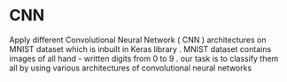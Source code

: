# CNN
Apply different Convolutional Neural Network ( CNN ) architectures on MNIST dataset which is inbuilt in Keras library . MNIST dataset contains images of all hand - written digits from 0 to 9 . our task is to classify them all by using various architectures of convolutional neural networks
